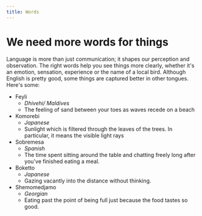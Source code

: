 ```yaml
---
title: Words
---
```



# We need more words for things

Language is more than just communication; it shapes our perception and observation. 
The right words help you see things more clearly, whether it's an emotion, sensation,
experience or the name of a local bird. Although English is pretty good, some
things are captured better in other tongues. Here's some:


- Feyli
  - _Dhivehi/ Maldives_
  - The feeling of sand between your toes as waves recede 
  on a beach
- Komorebi 
  - _Japanese_ 
  - Sunlight which is filtered through the leaves of the trees.
  In particular, it means the visible light rays
- Sobremesa
  - _Spanish_
  - The time spent sitting around the table and chatting freely long after 
  you've finished eating a meal.
- Boketto
  - _Japanese_ 
  - Gazing vacantly into the distance without thinking.
- Shemomedjamo
  - _Georgian_ 
  - Eating past the point of being full just because the food tastes so good.

<!-- ---  -->
<!-- 
Related links:
- Top HN comment [here](https://news.ycombinator.com/item?id=37189556)
- TODO: find That essay on bird watching/ flowers (re making continuous things in your environment
  discreet) -->

